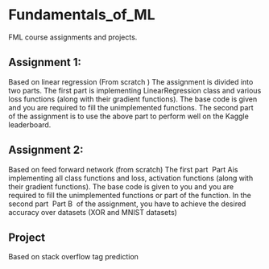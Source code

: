 # Fundamentals_of_ML
FML course assignments and projects.

## Assignment 1:
Based on linear regression (From scratch )
The assignment is divided into two parts. The first part is implementing LinearRegression class and various loss functions (along with their gradient
functions). The base code is given and you are required to fill the unimplemented functions.
The second part of the assignment is to use the above part to perform well on the Kaggle
leaderboard.

## Assignment 2:
Based on feed forward network (from scratch)
The first part ​ Part A​ is
implementing all class functions and loss, activation functions (along with their gradient
functions). The base code is given to you and you are required to fill the unimplemented
functions or part of the function. In the second part ​ Part B ​ of the assignment, you have to
achieve the desired accuracy over datasets (XOR and MNIST datasets)

## Project
Based on stack overflow tag prediction
